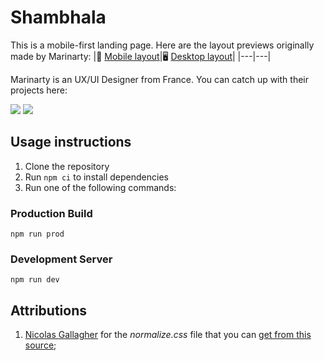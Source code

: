 # Shambhala

This is a mobile-first landing page. Here are the layout previews originally made by Marinarty:
|📱 [Mobile layout](https://raw.githubusercontent.com/eimwe/shambhala/main/previews/375px.jpg)|🖥️ [Desktop layout](https://raw.githubusercontent.com/eimwe/shambhala/main/previews/1440px.jpg)|
|---|---|

Marinarty is an UX/UI Designer from France. You can catch up with their projects here:

[![](https://img.shields.io/badge/Behance-1769ff?style=for-the-badge&logo=behance&logoColor=white)](https://www.behance.net/tsiganoshace6a) [![](https://img.shields.io/badge/github-%23121011.svg?style=for-the-badge&logo=github&logoColor=white)](https://github.com/Marinarty)

## Usage instructions

1. Clone the repository
2. Run `npm ci` to install dependencies
3. Run one of the following commands:

### Production Build

`npm run prod`

### Development Server

`npm run dev`

## Attributions
1. [Nicolas Gallagher](https://nicolasgallagher.com/) for the _normalize.css_ file that you can [get from this source](https://necolas.github.io/normalize.css/);